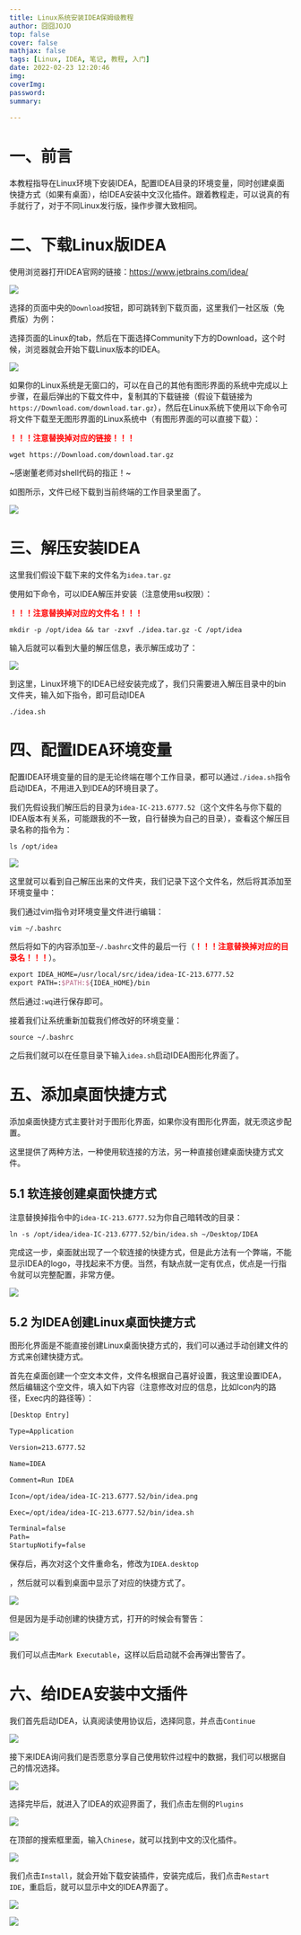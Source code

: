 ```yaml
---
title: Linux系统安装IDEA保姆级教程
author: 囧囧JOJO
top: false
cover: false
mathjax: false
tags: [Linux, IDEA, 笔记, 教程, 入门]
date: 2022-02-23 12:20:46
img:
coverImg:
password:
summary:
 
---
```

# 一、前言

本教程指导在Linux环境下安装IDEA，配置IDEA目录的环境变量，同时创建桌面快捷方式（如果有桌面），给IDEA安装中文汉化插件。跟着教程走，可以说真的有手就行了，对于不同Linux发行版，操作步骤大致相同。

# 二、下载Linux版IDEA

使用浏览器打开IDEA官网的链接：https://www.jetbrains.com/idea/

![](/assets/images/rtbmdk9d8/1645590057782.png)

选择的页面中央的`Download`按钮，即可跳转到下载页面，这里我们一社区版（免费版）为例：

选择页面的Linux的tab，然后在下面选择Community下方的Download，这个时候，浏览器就会开始下载Linux版本的IDEA。

![](/assets/images/rtbmdk9d8/1645590078005.png)

如果你的Linux系统是无窗口的，可以在自己的其他有图形界面的系统中完成以上步骤，在最后弹出的下载文件中，复制其的下载链接（假设下载链接为`https://Download.com/download.tar.gz`），然后在Linux系统下使用以下命令可将文件下载至无图形界面的Linux系统中（有图形界面的可以直接下载）：

<b><font color='red'>！！！注意替换掉对应的链接！！！</font></b>

```shell
wget https://Download.com/download.tar.gz
```
~感谢董老师对shell代码的指正！~

如图所示，文件已经下载到当前终端的工作目录里面了。

![](/assets/images/rtbmdk9d8/1645590090948.png)

# 三、解压安装IDEA

这里我们假设下载下来的文件名为`idea.tar.gz`

使用如下命令，可以IDEA解压并安装（注意使用su权限）：

<b><font color='red'>！！！注意替换掉对应的文件名！！！</font></b>

```shell
mkdir -p /opt/idea && tar -zxvf ./idea.tar.gz -C /opt/idea
```

输入后就可以看到大量的解压信息，表示解压成功了：


![](/assets/images/rtbmdk9d8/1645590109171.png)

到这里，Linux环境下的IDEA已经安装完成了，我们只需要进入解压目录中的bin文件夹，输入如下指令，即可启动IDEA

```shell
./idea.sh
```



# 四、配置IDEA环境变量

配置IDEA环境变量的目的是无论终端在哪个工作目录，都可以通过`./idea.sh`指令启动IDEA，不用进入到IDEA的环境目录了。

我们先假设我们解压后的目录为`idea-IC-213.6777.52`（这个文件名与你下载的IDEA版本有关系，可能跟我的不一致，自行替换为自己的目录），查看这个解压目录名称的指令为：

```shell
ls /opt/idea
```

![](/assets/images/rtbmdk9d8/1645590125478.png)

这里就可以看到自己解压出来的文件夹，我们记录下这个文件名，然后将其添加至环境变量中：

我们通过vim指令对环境变量文件进行编辑：

```shell
vim ~/.bashrc
```

然后将如下的内容添加至`~/.bashrc`文件的最后一行（<b><font color='red'>！！！注意替换掉对应的目录名！！！</font></b>）。

```tex
export IDEA_HOME=/usr/local/src/idea/idea-IC-213.6777.52
export PATH=:$PATH:${IDEA_HOME}/bin
```

然后通过`:wq`进行保存即可。

接着我们让系统重新加载我们修改好的环境变量：

```shell
source ~/.bashrc
```

之后我们就可以在任意目录下输入`idea.sh`启动IDEA图形化界面了。

# 五、添加桌面快捷方式

添加桌面快捷方式主要针对于图形化界面，如果你没有图形化界面，就无须这步配置。

这里提供了两种方法，一种使用软连接的方法，另一种直接创建桌面快捷方式文件。

## 5.1 软连接创建桌面快捷方式

注意替换掉指令中的`idea-IC-213.6777.52`为你自己暗转改的目录：

```shell
ln -s /opt/idea/idea-IC-213.6777.52/bin/idea.sh ~/Desktop/IDEA
```

完成这一步，桌面就出现了一个软连接的快捷方式，但是此方法有一个弊端，不能显示IDEA的logo，寻找起来不方便。当然，有缺点就一定有优点，优点是一行指令就可以完整配置，非常方便。

![](/assets/images/rtbmdk9d8/1645590145562.png)

## 5.2 为IDEA创建Linux桌面快捷方式

图形化界面是不能直接创建Linux桌面快捷方式的，我们可以通过手动创建文件的方式来创建快捷方式。

首先在桌面创建一个空文本文件，文件名根据自己喜好设置，我这里设置IDEA，然后编辑这个空文件，填入如下内容（注意修改对应的信息，比如Icon内的路径，Exec内的路径等）：

```tex
[Desktop Entry]

Type=Application

Version=213.6777.52

Name=IDEA

Comment=Run IDEA

Icon=/opt/idea/idea-IC-213.6777.52/bin/idea.png

Exec=/opt/idea/idea-IC-213.6777.52/bin/idea.sh

Terminal=false
Path=
StartupNotify=false
```

保存后，再次对这个文件重命名，修改为`IDEA.desktop`

，然后就可以看到桌面中显示了对应的快捷方式了。

![](/assets/images/rtbmdk9d8/1645590160880.png)

但是因为是手动创建的快捷方式，打开的时候会有警告：

![](/assets/images/rtbmdk9d8/1645590174527.png)

我们可以点击`Mark Executable`，这样以后启动就不会再弹出警告了。

# 六、给IDEA安装中文插件

我们首先启动IDEA，认真阅读使用协议后，选择同意，并点击`Continue`


![](/assets/images/rtbmdk9d8/1645590184787.png)

接下来IDEA询问我们是否愿意分享自己使用软件过程中的数据，我们可以根据自己的情况选择。

![](/assets/images/rtbmdk9d8/1645590198882.png)

选择完毕后，就进入了IDEA的欢迎界面了，我们点击左侧的`Plugins`

![](/assets/images/rtbmdk9d8/1645590209014.png)

在顶部的搜索框里面，输入`Chinese`，就可以找到中文的汉化插件。

![](/assets/images/rtbmdk9d8/1645590223245.png)

我们点击`Install`，就会开始下载安装插件，安装完成后，我们点击`Restart IDE`，重启后，就可以显示中文的IDEA界面了。

![](/assets/images/rtbmdk9d8/1645590234682.png)

![](/assets/images/rtbmdk9d8/1645590246132.png)
